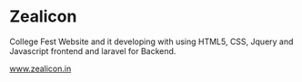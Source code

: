 # Zealicon
College Fest Website and it developing with using HTML5, CSS, Jquery and Javascript frontend and laravel for Backend.

<a href="http://zealicon.in/">www.zealicon.in</a>
